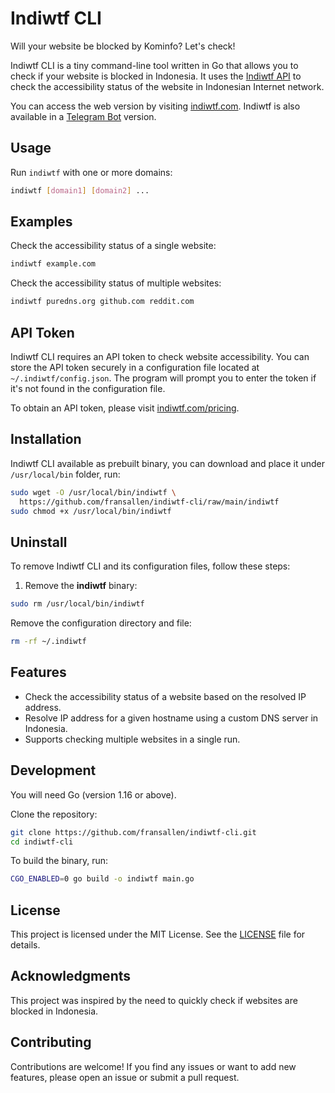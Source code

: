 # Indiwtf CLI

Will your website be blocked by Kominfo? Let's check!

Indiwtf CLI is a tiny command-line tool written in Go that allows you to check if your website is blocked in Indonesia. It uses the [Indiwtf API](https://indiwtf.com/api) to check the accessibility status of the website in Indonesian Internet network.

You can access the web version by visiting [indiwtf.com](https://indiwtf.com). Indiwtf is also available in a [Telegram Bot](https://github.com/fransallen/indiwtf-telegram-bot) version.

## Usage

Run `indiwtf` with one or more domains:

```sh
indiwtf [domain1] [domain2] ...
```

## Examples

Check the accessibility status of a single website:

```sh
indiwtf example.com
```

Check the accessibility status of multiple websites:

```sh
indiwtf puredns.org github.com reddit.com
```

## API Token

Indiwtf CLI requires an API token to check website accessibility. You can store the API token securely in a configuration file located at `~/.indiwtf/config.json`. The program will prompt you to enter the token if it's not found in the configuration file.

To obtain an API token, please visit [indiwtf.com/pricing](https://indiwtf.com/pricing).

## Installation

Indiwtf CLI available as prebuilt binary, you can download and place it under `/usr/local/bin` folder, run:

```sh
sudo wget -O /usr/local/bin/indiwtf \
  https://github.com/fransallen/indiwtf-cli/raw/main/indiwtf
sudo chmod +x /usr/local/bin/indiwtf
```

## Uninstall

To remove Indiwtf CLI and its configuration files, follow these steps:

1. Remove the **indiwtf** binary:

```sh
sudo rm /usr/local/bin/indiwtf
```

Remove the configuration directory and file:

```sh
rm -rf ~/.indiwtf
```

## Features

- Check the accessibility status of a website based on the resolved IP address.
- Resolve IP address for a given hostname using a custom DNS server in Indonesia.
- Supports checking multiple websites in a single run.

## Development

You will need Go (version 1.16 or above).

Clone the repository:

```sh
git clone https://github.com/fransallen/indiwtf-cli.git
cd indiwtf-cli
```

To build the binary, run:

```sh
CGO_ENABLED=0 go build -o indiwtf main.go
```

## License

This project is licensed under the MIT License. See the [LICENSE](LICENSE) file for details.

## Acknowledgments

This project was inspired by the need to quickly check if websites are blocked in Indonesia.

## Contributing

Contributions are welcome! If you find any issues or want to add new features, please open an issue or submit a pull request.
